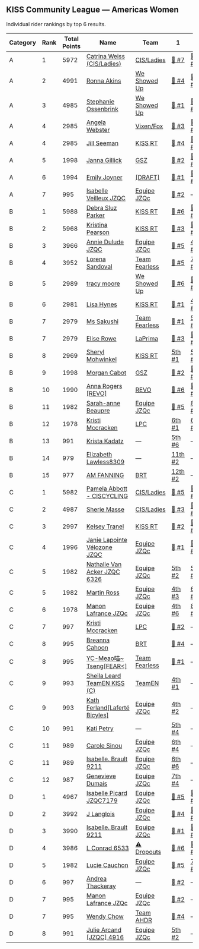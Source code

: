 ## KISS Community League — Americas Women

Individual rider rankings by top 6 results.

Category|Rank|Total Points|Name|Team|1|2|3|4|5|6
---|---|---|---|---|---|---|---|---|---|---
A|1|5972|[Catrina Weiss \(CIS/Ladies\)](https://zwiftpower\.com/profile\.php?z=4727)|[CIS/Ladies](https://zwiftpower\.com/team\.php?id=3773)|[🥇 #7](https://zwiftpower.com/events.php?zid=173966)|[🥈 #3](https://zwiftpower.com/events.php?zid=159645)|[🥉 #5](https://zwiftpower.com/events.php?zid=167035)|[🥉 #8](https://zwiftpower.com/events.php?zid=176369)|[4th #1](https://zwiftpower.com/events.php?zid=154311)|[4th #6](https://zwiftpower.com/events.php?zid=170591)
A|2|4991|[Ronna Akins](https://zwiftpower\.com/profile\.php?z=72495)|[We Showed Up](https://zwiftpower\.com/team\.php?id=2216)|[🥇 #4](https://zwiftpower.com/events.php?zid=163029)|[🥇 #5](https://zwiftpower.com/events.php?zid=167035)|[🥇 #6](https://zwiftpower.com/events.php?zid=170591)|[🥈 #2](https://zwiftpower.com/events.php?zid=155996)|[🥈 #8](https://zwiftpower.com/events.php?zid=176369)|—
A|3|4985|[Stephanie Ossenbrink](https://zwiftpower\.com/profile\.php?z=479580)|[We Showed Up](https://zwiftpower\.com/team\.php?id=2216)|[🥇 #1](https://zwiftpower.com/events.php?zid=154311)|[🥇 #8](https://zwiftpower.com/events.php?zid=176369)|[🥈 #5](https://zwiftpower.com/events.php?zid=167035)|[🥈 #6](https://zwiftpower.com/events.php?zid=170591)|[4th #4](https://zwiftpower.com/events.php?zid=163029)|—
A|4|2985|[Angela Webster](https://zwiftpower\.com/profile\.php?z=1366)|[Vixen/Fox](https://zwiftpower\.com/team\.php?id=1940)|[🥉 #3](https://zwiftpower.com/events.php?zid=159645)|[🥉 #4](https://zwiftpower.com/events.php?zid=163029)|[🥉 #6](https://zwiftpower.com/events.php?zid=170591)|—|—|—
A|4|2985|[Jill Seeman](https://zwiftpower\.com/profile\.php?z=15327)|[KISS RT](https://zwiftpower\.com/team\.php?id=36)|[🥈 #4](https://zwiftpower.com/events.php?zid=163029)|[🥉 #1](https://zwiftpower.com/events.php?zid=154311)|[4th #2](https://zwiftpower.com/events.php?zid=155996)|—|—|—
A|5|1998|[Janna Gillick](https://zwiftpower\.com/profile\.php?z=460700)|[GSZ](https://zwiftpower\.com/team\.php?id=3992)|[🥇 #2](https://zwiftpower.com/events.php?zid=155996)|[🥇 #3](https://zwiftpower.com/events.php?zid=159645)|—|—|—|—
A|6|1994|[Emily Joyner](https://zwiftpower\.com/profile\.php?z=394039)|[\[DRAFT\]](https://zwiftpower\.com/team\.php?id=1634)|[🥈 #1](https://zwiftpower.com/events.php?zid=154311)|[🥈 #7](https://zwiftpower.com/events.php?zid=173966)|—|—|—|—
A|7|995|[Isabelle Veilleux JZQC](https://zwiftpower\.com/profile\.php?z=932401)|[Equipe JZQc](https://zwiftpower\.com/team\.php?id=2571)|[🥉 #2](https://zwiftpower.com/events.php?zid=155996)|—|—|—|—|—
B|1|5988|[Debra Sluz Parker](https://zwiftpower\.com/profile\.php?z=260577)|[KISS RT](https://zwiftpower\.com/team\.php?id=36)|[🥇 #6](https://zwiftpower.com/events.php?zid=170591)|[🥇 #7](https://zwiftpower.com/events.php?zid=173966)|[🥇 #8](https://zwiftpower.com/events.php?zid=176369)|[🥈 #1](https://zwiftpower.com/events.php?zid=154311)|[🥈 #2](https://zwiftpower.com/events.php?zid=155996)|[🥈 #3](https://zwiftpower.com/events.php?zid=159645)
B|2|5968|[Kristina Pearson](https://zwiftpower\.com/profile\.php?z=43324)|[KISS RT](https://zwiftpower\.com/team\.php?id=36)|[🥇 #3](https://zwiftpower.com/events.php?zid=159645)|[🥈 #7](https://zwiftpower.com/events.php?zid=173966)|[🥉 #2](https://zwiftpower.com/events.php?zid=155996)|[4th #1](https://zwiftpower.com/events.php?zid=154311)|[4th #8](https://zwiftpower.com/events.php?zid=176369)|[5th #4](https://zwiftpower.com/events.php?zid=163029)
B|3|3966|[Annie Dulude JZQC](https://zwiftpower\.com/profile\.php?z=558272)|[Equipe JZQc](https://zwiftpower\.com/team\.php?id=2571)|[🥇 #5](https://zwiftpower.com/events.php?zid=167035)|[4th #4](https://zwiftpower.com/events.php?zid=163029)|[4th #6](https://zwiftpower.com/events.php?zid=170591)|[10th #2](https://zwiftpower.com/events.php?zid=155996)|—|—
B|4|3952|[Lorena Sandoval](https://zwiftpower\.com/profile\.php?z=328805)|[Team Fearless](https://zwiftpower\.com/team\.php?id=1677)|[🥉 #5](https://zwiftpower.com/events.php?zid=167035)|[7th #3](https://zwiftpower.com/events.php?zid=159645)|[7th #4](https://zwiftpower.com/events.php?zid=163029)|[9th #2](https://zwiftpower.com/events.php?zid=155996)|—|—
B|5|2989|[tracy moore](https://zwiftpower\.com/profile\.php?z=654026)|[We Showed Up](https://zwiftpower\.com/team\.php?id=2216)|[🥈 #6](https://zwiftpower.com/events.php?zid=170591)|[🥈 #8](https://zwiftpower.com/events.php?zid=176369)|[🥉 #7](https://zwiftpower.com/events.php?zid=173966)|—|—|—
B|6|2981|[Lisa Hynes](https://zwiftpower\.com/profile\.php?z=405131)|[KISS RT](https://zwiftpower\.com/team\.php?id=36)|[🥉 #1](https://zwiftpower.com/events.php?zid=154311)|[4th #2](https://zwiftpower.com/events.php?zid=155996)|[4th #3](https://zwiftpower.com/events.php?zid=159645)|—|—|—
B|7|2979|[Ms Sakushi](https://zwiftpower\.com/profile\.php?z=179751)|[Team Fearless](https://zwiftpower\.com/team\.php?id=1677)|[🥇 #1](https://zwiftpower.com/events.php?zid=154311)|[5th #2](https://zwiftpower.com/events.php?zid=155996)|[6th #4](https://zwiftpower.com/events.php?zid=163029)|—|—|—
B|7|2979|[Elise Rowe](https://zwiftpower\.com/profile\.php?z=213683)|[LaPrima](https://zwiftpower\.com/team\.php?id=2586)|[🥉 #3](https://zwiftpower.com/events.php?zid=159645)|[🥉 #4](https://zwiftpower.com/events.php?zid=163029)|[6th #2](https://zwiftpower.com/events.php?zid=155996)|—|—|—
B|8|2969|[Sheryl Mohwinkel](https://zwiftpower\.com/profile\.php?z=586407)|[KISS RT](https://zwiftpower\.com/team\.php?id=36)|[5th #1](https://zwiftpower.com/events.php?zid=154311)|[5th #3](https://zwiftpower.com/events.php?zid=159645)|[7th #2](https://zwiftpower.com/events.php?zid=155996)|—|—|—
B|9|1998|[Morgan Cabot](https://zwiftpower\.com/profile\.php?z=967586)|[GSZ](https://zwiftpower\.com/team\.php?id=3992)|[🥇 #2](https://zwiftpower.com/events.php?zid=155996)|[🥇 #4](https://zwiftpower.com/events.php?zid=163029)|—|—|—|—
B|10|1990|[Anna Rogers \[REVO\]](https://zwiftpower\.com/profile\.php?z=265859)|[REVO](https://zwiftpower\.com/team\.php?id=2672)|[🥉 #6](https://zwiftpower.com/events.php?zid=170591)|[🥉 #8](https://zwiftpower.com/events.php?zid=176369)|—|—|—|—
B|11|1982|[Sarah\-anne Beaupre](https://zwiftpower\.com/profile\.php?z=613766)|[Equipe JZQc](https://zwiftpower\.com/team\.php?id=2571)|[🥈 #5](https://zwiftpower.com/events.php?zid=167035)|[8th #2](https://zwiftpower.com/events.php?zid=155996)|—|—|—|—
B|12|1978|[Kristi Mccracken](https://zwiftpower\.com/profile\.php?z=195887)|[LPC](https://zwiftpower\.com/team\.php?id=2089)|[6th #1](https://zwiftpower.com/events.php?zid=154311)|[6th #3](https://zwiftpower.com/events.php?zid=159645)|—|—|—|—
B|13|991|[Krista Kadatz](https://zwiftpower\.com/profile\.php?z=928030)|—|[5th #6](https://zwiftpower.com/events.php?zid=170591)|—|—|—|—|—
B|14|979|[Elizabeth Lawless8309](https://zwiftpower\.com/profile\.php?z=567443)|—|[11th #2](https://zwiftpower.com/events.php?zid=155996)|—|—|—|—|—
B|15|977|[AM FANNING](https://zwiftpower\.com/profile\.php?z=1134093)|[BRT](https://zwiftpower\.com/team\.php?id=4)|[12th #2](https://zwiftpower.com/events.php?zid=155996)|—|—|—|—|—
C|1|5982|[Pamela Abbott \- CISCYCLING](https://zwiftpower\.com/profile\.php?z=146648)|[CIS/Ladies](https://zwiftpower\.com/team\.php?id=3773)|[🥇 #5](https://zwiftpower.com/events.php?zid=167035)|[🥇 #7](https://zwiftpower.com/events.php?zid=173966)|[🥇 #8](https://zwiftpower.com/events.php?zid=176369)|[🥉 #2](https://zwiftpower.com/events.php?zid=155996)|[🥉 #3](https://zwiftpower.com/events.php?zid=159645)|[🥉 #6](https://zwiftpower.com/events.php?zid=170591)
C|2|4987|[Sherie Masse](https://zwiftpower\.com/profile\.php?z=177731)|[CIS/Ladies](https://zwiftpower\.com/team\.php?id=3773)|[🥇 #3](https://zwiftpower.com/events.php?zid=159645)|[🥈 #1](https://zwiftpower.com/events.php?zid=154311)|[🥈 #4](https://zwiftpower.com/events.php?zid=163029)|[🥈 #6](https://zwiftpower.com/events.php?zid=170591)|[🥈 #8](https://zwiftpower.com/events.php?zid=176369)|—
C|3|2997|[Kelsey Tranel](https://zwiftpower\.com/profile\.php?z=214587)|[KISS RT](https://zwiftpower\.com/team\.php?id=36)|[🥇 #2](https://zwiftpower.com/events.php?zid=155996)|[🥇 #4](https://zwiftpower.com/events.php?zid=163029)|[🥇 #6](https://zwiftpower.com/events.php?zid=170591)|—|—|—
C|4|1996|[Janie Lapointe Vélozone JZQC](https://zwiftpower\.com/profile\.php?z=462469)|[Equipe JZQc](https://zwiftpower\.com/team\.php?id=2571)|[🥇 #1](https://zwiftpower.com/events.php?zid=154311)|[🥈 #3](https://zwiftpower.com/events.php?zid=159645)|—|—|—|—
C|5|1982|[Nathalie Van Acker JZQC 6326](https://zwiftpower\.com/profile\.php?z=329231)|[Equipe JZQc](https://zwiftpower\.com/team\.php?id=2571)|[5th #2](https://zwiftpower.com/events.php?zid=155996)|[5th #6](https://zwiftpower.com/events.php?zid=170591)|—|—|—|—
C|5|1982|[Martin Ross](https://zwiftpower\.com/profile\.php?z=388088)|[Equipe JZQc](https://zwiftpower\.com/team\.php?id=2571)|[4th #3](https://zwiftpower.com/events.php?zid=159645)|[6th #2](https://zwiftpower.com/events.php?zid=155996)|—|—|—|—
C|6|1978|[Manon Lafrance JZQc](https://zwiftpower\.com/profile\.php?z=224868)|[Equipe JZQc](https://zwiftpower\.com/team\.php?id=2571)|[4th #6](https://zwiftpower.com/events.php?zid=170591)|[8th #4](https://zwiftpower.com/events.php?zid=163029)|—|—|—|—
C|7|997|[Kristi Mccracken](https://zwiftpower\.com/profile\.php?z=195887)|[LPC](https://zwiftpower\.com/team\.php?id=2089)|[🥈 #2](https://zwiftpower.com/events.php?zid=155996)|—|—|—|—|—
C|8|995|[Breanna Cahoon](https://zwiftpower\.com/profile\.php?z=726270)|[BRT](https://zwiftpower\.com/team\.php?id=4)|[🥉 #4](https://zwiftpower.com/events.php?zid=163029)|—|—|—|—|—
C|8|995|[YC\-Meao喵~ Tseng\[FEAR<\]](https://zwiftpower\.com/profile\.php?z=811326)|[Team Fearless](https://zwiftpower\.com/team\.php?id=1677)|[🥉 #1](https://zwiftpower.com/events.php?zid=154311)|—|—|—|—|—
C|9|993|[Sheila Leard TeamEN KISS \(C\)](https://zwiftpower\.com/profile\.php?z=276466)|[TeamEN](https://zwiftpower\.com/team\.php?id=1384)|[4th #1](https://zwiftpower.com/events.php?zid=154311)|—|—|—|—|—
C|9|993|[Kath Ferland\[Laferté Bicyles\]](https://zwiftpower\.com/profile\.php?z=487646)|[Equipe JZQc](https://zwiftpower\.com/team\.php?id=2571)|[4th #2](https://zwiftpower.com/events.php?zid=155996)|—|—|—|—|—
C|10|991|[Kati Petry](https://zwiftpower\.com/profile\.php?z=698274)|—|[5th #4](https://zwiftpower.com/events.php?zid=163029)|—|—|—|—|—
C|11|989|[Carole Sinou](https://zwiftpower\.com/profile\.php?z=97277)|[Equipe JZQc](https://zwiftpower\.com/team\.php?id=2571)|[6th #4](https://zwiftpower.com/events.php?zid=163029)|—|—|—|—|—
C|11|989|[Isabelle\. Brault 9211](https://zwiftpower\.com/profile\.php?z=322684)|[Equipe JZQc](https://zwiftpower\.com/team\.php?id=2571)|[6th #6](https://zwiftpower.com/events.php?zid=170591)|—|—|—|—|—
C|12|987|[Genevieve Dumais](https://zwiftpower\.com/profile\.php?z=955847)|[Equipe JZQc](https://zwiftpower\.com/team\.php?id=2571)|[7th #4](https://zwiftpower.com/events.php?zid=163029)|—|—|—|—|—
D|1|4967|[Isabelle Picard JZQC7179](https://zwiftpower\.com/profile\.php?z=869091)|[Equipe JZQc](https://zwiftpower\.com/team\.php?id=2571)|[🥈 #5](https://zwiftpower.com/events.php?zid=167035)|[🥉 #3](https://zwiftpower.com/events.php?zid=159645)|[🥉 #6](https://zwiftpower.com/events.php?zid=170591)|[5th #4](https://zwiftpower.com/events.php?zid=163029)|[6th #2](https://zwiftpower.com/events.php?zid=155996)|—
D|2|3992|[J Langlois](https://zwiftpower\.com/profile\.php?z=430523)|[Equipe JZQc](https://zwiftpower\.com/team\.php?id=2571)|[🥇 #4](https://zwiftpower.com/events.php?zid=163029)|[🥇 #5](https://zwiftpower.com/events.php?zid=167035)|[🥈 #3](https://zwiftpower.com/events.php?zid=159645)|[🥈 #6](https://zwiftpower.com/events.php?zid=170591)|—|—
D|3|3990|[Isabelle\. Brault 9211](https://zwiftpower\.com/profile\.php?z=322684)|[Equipe JZQc](https://zwiftpower\.com/team\.php?id=2571)|[🥇 #1](https://zwiftpower.com/events.php?zid=154311)|[🥇 #2](https://zwiftpower.com/events.php?zid=155996)|[🥇 #3](https://zwiftpower.com/events.php?zid=159645)|[4th #4](https://zwiftpower.com/events.php?zid=163029)|—|—
D|4|3986|[L Conrad 6533](https://zwiftpower\.com/profile\.php?z=283014)|[⚠️ Dropouts](https://zwiftpower\.com/team\.php?id=3711)|[🥇 #6](https://zwiftpower.com/events.php?zid=170591)|[🥈 #1](https://zwiftpower.com/events.php?zid=154311)|[🥈 #4](https://zwiftpower.com/events.php?zid=163029)|[4th #2](https://zwiftpower.com/events.php?zid=155996)|—|—
D|5|1982|[Lucie Cauchon](https://zwiftpower\.com/profile\.php?z=472347)|[Equipe JZQc](https://zwiftpower\.com/team\.php?id=2571)|[🥉 #5](https://zwiftpower.com/events.php?zid=167035)|[7th #2](https://zwiftpower.com/events.php?zid=155996)|—|—|—|—
D|6|997|[Andrea Thackeray](https://zwiftpower\.com/profile\.php?z=322738)|—|[🥈 #2](https://zwiftpower.com/events.php?zid=155996)|—|—|—|—|—
D|7|995|[Manon Lafrance JZQc](https://zwiftpower\.com/profile\.php?z=224868)|[Equipe JZQc](https://zwiftpower\.com/team\.php?id=2571)|[🥉 #2](https://zwiftpower.com/events.php?zid=155996)|—|—|—|—|—
D|7|995|[Wendy Chow](https://zwiftpower\.com/profile\.php?z=379916)|[Team AHDR](https://zwiftpower\.com/team\.php?id=629)|[🥉 #4](https://zwiftpower.com/events.php?zid=163029)|—|—|—|—|—
D|8|991|[Julie Arcand \[JZQC\] 4916](https://zwiftpower\.com/profile\.php?z=272362)|[Equipe JZQc](https://zwiftpower\.com/team\.php?id=2571)|[5th #2](https://zwiftpower.com/events.php?zid=155996)|—|—|—|—|—

